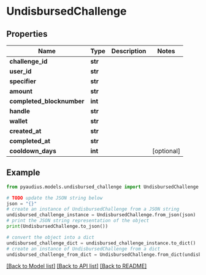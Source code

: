 # UndisbursedChallenge


## Properties

Name | Type | Description | Notes
------------ | ------------- | ------------- | -------------
**challenge_id** | **str** |  | 
**user_id** | **str** |  | 
**specifier** | **str** |  | 
**amount** | **str** |  | 
**completed_blocknumber** | **int** |  | 
**handle** | **str** |  | 
**wallet** | **str** |  | 
**created_at** | **str** |  | 
**completed_at** | **str** |  | 
**cooldown_days** | **int** |  | [optional] 

## Example

```python
from pyaudius.models.undisbursed_challenge import UndisbursedChallenge

# TODO update the JSON string below
json = "{}"
# create an instance of UndisbursedChallenge from a JSON string
undisbursed_challenge_instance = UndisbursedChallenge.from_json(json)
# print the JSON string representation of the object
print(UndisbursedChallenge.to_json())

# convert the object into a dict
undisbursed_challenge_dict = undisbursed_challenge_instance.to_dict()
# create an instance of UndisbursedChallenge from a dict
undisbursed_challenge_from_dict = UndisbursedChallenge.from_dict(undisbursed_challenge_dict)
```
[[Back to Model list]](../README.md#documentation-for-models) [[Back to API list]](../README.md#documentation-for-api-endpoints) [[Back to README]](../README.md)


